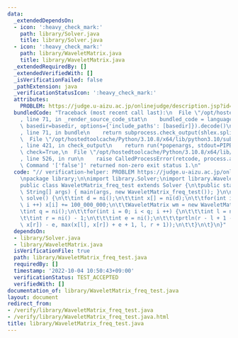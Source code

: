 ```yaml
---
data:
  _extendedDependsOn:
  - icon: ':heavy_check_mark:'
    path: library/Solver.java
    title: library/Solver.java
  - icon: ':heavy_check_mark:'
    path: library/WaveletMatrix.java
    title: library/WaveletMatrix.java
  _extendedRequiredBy: []
  _extendedVerifiedWith: []
  _isVerificationFailed: false
  _pathExtension: java
  _verificationStatusIcon: ':heavy_check_mark:'
  attributes:
    PROBLEM: https://judge.u-aizu.ac.jp/onlinejudge/description.jsp?id=2674
  bundledCode: "Traceback (most recent call last):\n  File \"/opt/hostedtoolcache/Python/3.10.8/x64/lib/python3.10/site-packages/onlinejudge_verify/documentation/build.py\"\
    , line 71, in _render_source_code_stat\n    bundled_code = language.bundle(stat.path,\
    \ basedir=basedir, options={'include_paths': [basedir]}).decode()\n  File \"/opt/hostedtoolcache/Python/3.10.8/x64/lib/python3.10/site-packages/onlinejudge_verify/languages/user_defined.py\"\
    , line 71, in bundle\n    return subprocess.check_output(shlex.split(command))\n\
    \  File \"/opt/hostedtoolcache/Python/3.10.8/x64/lib/python3.10/subprocess.py\"\
    , line 421, in check_output\n    return run(*popenargs, stdout=PIPE, timeout=timeout,\
    \ check=True,\n  File \"/opt/hostedtoolcache/Python/3.10.8/x64/lib/python3.10/subprocess.py\"\
    , line 526, in run\n    raise CalledProcessError(retcode, process.args,\nsubprocess.CalledProcessError:\
    \ Command '['false']' returned non-zero exit status 1.\n"
  code: "// verification-helper: PROBLEM https://judge.u-aizu.ac.jp/onlinejudge/description.jsp?id=2674\n\
    \npackage library;\n\nimport library.Solver;\nimport library.WaveletMatrix;\n\n\
    public class WaveletMatrix_freq_test extends Solver {\n\tpublic static void main(final\
    \ String[] args) { main(args, new WaveletMatrix_freq_test()); }\n\n\tpublic void\
    \ solve() {\n\t\tint d = ni();\n\t\tint x[] = ni(d);\n\t\tfor(int i = 0; i < d;\
    \ i ++) x[i] += 100_000_000;\n\t\tWaveletMatrix wm = new WaveletMatrix(x);\n\t\
    \tint q = ni();\n\t\tfor(int i = 0; i < q; i ++) {\n\t\t\tint l = ni() - 1;\n\t\
    \t\tint r = ni() - 1;\n\t\t\tint e = ni();\n\t\t\tprtln(r - l + 1 - wm.rangeFreq(min(x[l],\
    \ x[r]) - e, max(x[l], x[r]) + e + 1, l, r + 1));\n\t\t}\n\t}\n}"
  dependsOn:
  - library/Solver.java
  - library/WaveletMatrix.java
  isVerificationFile: true
  path: library/WaveletMatrix_freq_test.java
  requiredBy: []
  timestamp: '2022-10-04 10:50:43+09:00'
  verificationStatus: TEST_ACCEPTED
  verifiedWith: []
documentation_of: library/WaveletMatrix_freq_test.java
layout: document
redirect_from:
- /verify/library/WaveletMatrix_freq_test.java
- /verify/library/WaveletMatrix_freq_test.java.html
title: library/WaveletMatrix_freq_test.java
---
```

